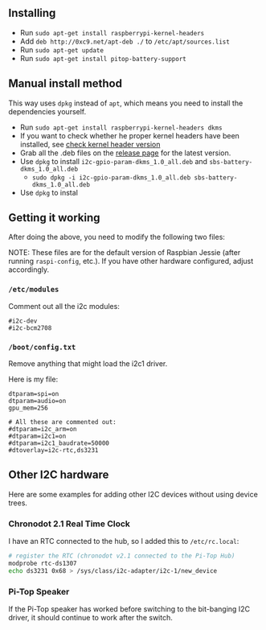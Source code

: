 ## Installing

 - Run `sudo apt-get install raspberrypi-kernel-headers`
 - Add `deb http://0xc9.net/apt-deb ./` to `/etc/apt/sources.list`
 - Run `sudo apt-get update`
 - Run `sudo apt-get install pitop-battery-support`

## Manual install method

This way uses `dpkg` instead of `apt`, which means you need to install
the dependencies yourself.

 - Run `sudo apt-get install raspberrypi-kernel-headers dkms`
 - If you want to check whether he proper kernel headers have been installed, see
   [check kernel header version](https://www.raspberrypi.org/forums/viewtopic.php?f=66&t=176897)
 - Grab all the .deb files on the
   [release page](https://github.com/bcnjr5/linux-pitop-battery/releases)
   for the latest version.
 - Use `dpkg` to install `i2c-gpio-param-dkms_1.0_all.deb` and
   `sbs-battery-dkms_1.0_all.deb`
   * `sudo dpkg -i i2c-gpio-param-dkms_1.0_all.deb sbs-battery-dkms_1.0_all.deb`
 - Use `dpkg` to instal

## Getting it working

After doing the above, you need to modify the following two files:

NOTE:
These files are for the default version of Raspbian Jessie (after running
`raspi-config`, etc.).
If you have other hardware configured, adjust accordingly.

### `/etc/modules`

Comment out all the i2c modules:

```
#i2c-dev
#i2c-bcm2708
```

### `/boot/config.txt`

Remove anything that might load the i2c1 driver.

Here is my file:

```
dtparam=spi=on
dtparam=audio=on
gpu_mem=256

# All these are commented out:
#dtparam=i2c_arm=on
#dtparam=i2c1=on
#dtparam=i2c1_baudrate=50000
#dtoverlay=i2c-rtc,ds3231
```

## Other I2C hardware

Here are some examples for adding other I2C devices without using
device trees.

### Chronodot 2.1 Real Time Clock

I have an RTC connected to the hub, so I added this to `/etc/rc.local`:

```sh
# register the RTC (chronodot v2.1 connected to the Pi-Top Hub)
modprobe rtc-ds1307
echo ds3231 0x68 > /sys/class/i2c-adapter/i2c-1/new_device
```

### Pi-Top Speaker

If the Pi-Top speaker has worked before switching to the bit-banging
I2C driver, it should continue to work after the switch.
